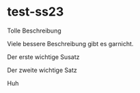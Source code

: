 # test-ss23

Tolle Beschreibung

Viele bessere Beschreibung gibt es garnicht.

Der erste wichtige Susatz

Der zweite wichtige Satz

Huh
